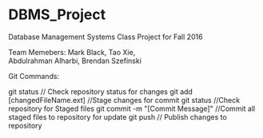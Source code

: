 # DBMS_Project
Database Management Systems Class Project for Fall 2016

Team Memebers:
Mark Black,
Tao Xie,  
Abdulrahman Alharbi,
Brendan Szefinski

Git Commands:

git status 							// Check repository status for changes
git add [changedFileName.ext] 		//Stage changes for commit
git status 							//Check repository for Staged files
git commit -m "[Commit Message]" 	//Commit all staged files to repository for update
git push 							// Publish changes to repository